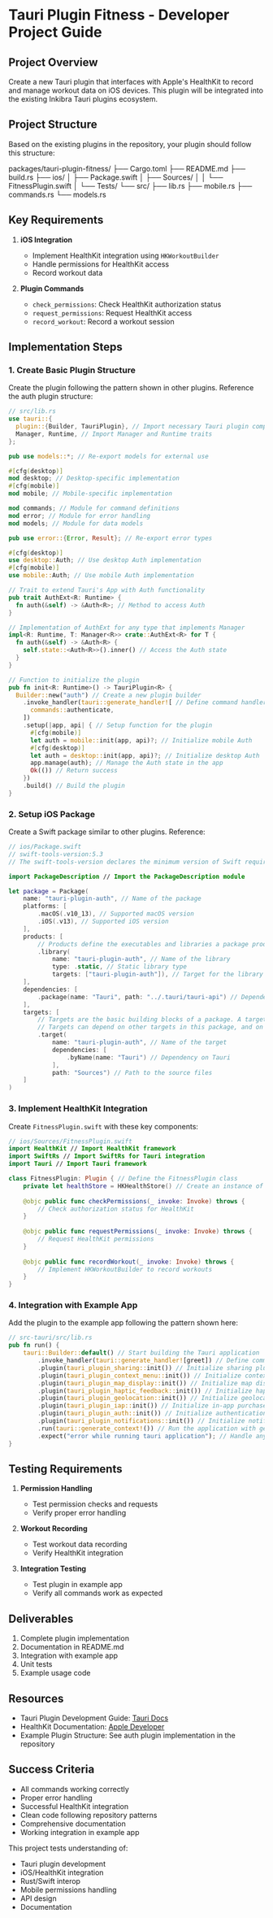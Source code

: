 # Tauri Plugin Fitness - Developer Project Guide

## Project Overview

Create a new Tauri plugin that interfaces with Apple's HealthKit to record and manage workout data on iOS devices. This plugin will be integrated into the existing Inkibra Tauri plugins ecosystem.

## Project Structure

Based on the existing plugins in the repository, your plugin should follow this structure:

packages/tauri-plugin-fitness/
├── Cargo.toml
├── README.md
├── build.rs
├── ios/
│   ├── Package.swift
│   ├── Sources/
│   │   └── FitnessPlugin.swift
│   └── Tests/
└── src/
    ├── lib.rs
    ├── mobile.rs
    ├── commands.rs
    └── models.rs

## Key Requirements

1. **iOS Integration**
   - Implement HealthKit integration using `HKWorkoutBuilder`
   - Handle permissions for HealthKit access
   - Record workout data

2. **Plugin Commands**
   - `check_permissions`: Check HealthKit authorization status
   - `request_permissions`: Request HealthKit access
   - `record_workout`: Record a workout session

## Implementation Steps

### 1. Create Basic Plugin Structure

Create the plugin following the pattern shown in other plugins. Reference the auth plugin structure:

```rust
// src/lib.rs
use tauri::{
  plugin::{Builder, TauriPlugin}, // Import necessary Tauri plugin components
  Manager, Runtime, // Import Manager and Runtime traits
};

pub use models::*; // Re-export models for external use

#[cfg(desktop)]
mod desktop; // Desktop-specific implementation
#[cfg(mobile)]
mod mobile; // Mobile-specific implementation

mod commands; // Module for command definitions
mod error; // Module for error handling
mod models; // Module for data models

pub use error::{Error, Result}; // Re-export error types

#[cfg(desktop)]
use desktop::Auth; // Use desktop Auth implementation
#[cfg(mobile)]
use mobile::Auth; // Use mobile Auth implementation

// Trait to extend Tauri's App with Auth functionality
pub trait AuthExt<R: Runtime> {
  fn auth(&self) -> &Auth<R>; // Method to access Auth
}

// Implementation of AuthExt for any type that implements Manager
impl<R: Runtime, T: Manager<R>> crate::AuthExt<R> for T {
  fn auth(&self) -> &Auth<R> {
    self.state::<Auth<R>>().inner() // Access the Auth state
  }
}

// Function to initialize the plugin
pub fn init<R: Runtime>() -> TauriPlugin<R> {
  Builder::new("auth") // Create a new plugin builder
    .invoke_handler(tauri::generate_handler![ // Define command handlers
      commands::authenticate,
    ])
    .setup(|app, api| { // Setup function for the plugin
      #[cfg(mobile)]
      let auth = mobile::init(app, api)?; // Initialize mobile Auth
      #[cfg(desktop)]
      let auth = desktop::init(app, api)?; // Initialize desktop Auth
      app.manage(auth); // Manage the Auth state in the app
      Ok(()) // Return success
    })
    .build() // Build the plugin
}
```

### 2. Setup iOS Package

Create a Swift package similar to other plugins. Reference:

```swift
// ios/Package.swift
// swift-tools-version:5.3
// The swift-tools-version declares the minimum version of Swift required to build this package.

import PackageDescription // Import the PackageDescription module

let package = Package(
    name: "tauri-plugin-auth", // Name of the package
    platforms: [
        .macOS(.v10_13), // Supported macOS version
        .iOS(.v13), // Supported iOS version
    ],
    products: [
        // Products define the executables and libraries a package produces, and make them visible to other packages.
        .library(
            name: "tauri-plugin-auth", // Name of the library
            type: .static, // Static library type
            targets: ["tauri-plugin-auth"]), // Target for the library
    ],
    dependencies: [
        .package(name: "Tauri", path: "../.tauri/tauri-api") // Dependency on Tauri API
    ],
    targets: [
        // Targets are the basic building blocks of a package. A target can define a module or a test suite.
        // Targets can depend on other targets in this package, and on products in packages this package depends on.
        .target(
            name: "tauri-plugin-auth", // Name of the target
            dependencies: [
                .byName(name: "Tauri") // Dependency on Tauri
            ],
            path: "Sources") // Path to the source files
    ]
)
```

### 3. Implement HealthKit Integration
Create `FitnessPlugin.swift` with these key components:

```swift
// ios/Sources/FitnessPlugin.swift
import HealthKit // Import HealthKit framework
import SwiftRs // Import SwiftRs for Tauri integration
import Tauri // Import Tauri framework

class FitnessPlugin: Plugin { // Define the FitnessPlugin class
    private let healthStore = HKHealthStore() // Create an instance of HKHealthStore
    
    @objc public func checkPermissions(_ invoke: Invoke) throws {
        // Check authorization status for HealthKit
    }
    
    @objc public func requestPermissions(_ invoke: Invoke) throws {
        // Request HealthKit permissions
    }
    
    @objc public func recordWorkout(_ invoke: Invoke) throws {
        // Implement HKWorkoutBuilder to record workouts
    }
}
```

### 4. Integration with Example App

Add the plugin to the example app following the pattern shown here:

```rust
// src-tauri/src/lib.rs
pub fn run() {
    tauri::Builder::default() // Start building the Tauri application
        .invoke_handler(tauri::generate_handler![greet]) // Define command handlers
        .plugin(tauri_plugin_sharing::init()) // Initialize sharing plugin
        .plugin(tauri_plugin_context_menu::init()) // Initialize context menu plugin
        .plugin(tauri_plugin_map_display::init()) // Initialize map display plugin
        .plugin(tauri_plugin_haptic_feedback::init()) // Initialize haptic feedback plugin
        .plugin(tauri_plugin_geolocation::init()) // Initialize geolocation plugin
        .plugin(tauri_plugin_iap::init()) // Initialize in-app purchases plugin
        .plugin(tauri_plugin_auth::init()) // Initialize authentication plugin
        .plugin(tauri_plugin_notifications::init()) // Initialize notifications plugin
        .run(tauri::generate_context!()) // Run the application with generated context
        .expect("error while running tauri application"); // Handle any errors
}
```

## Testing Requirements

1. **Permission Handling**
   - Test permission checks and requests
   - Verify proper error handling

2. **Workout Recording**
   - Test workout data recording
   - Verify HealthKit integration

3. **Integration Testing**
   - Test plugin in example app
   - Verify all commands work as expected

## Deliverables

1. Complete plugin implementation
2. Documentation in README.md
3. Integration with example app
4. Unit tests
5. Example usage code

## Resources

- Tauri Plugin Development Guide: [Tauri Docs](https://tauri.app/develop/plugins/)
- HealthKit Documentation: [Apple Developer](https://developer.apple.com/documentation/healthkit)
- Example Plugin Structure: See auth plugin implementation in the repository

## Success Criteria

- All commands working correctly
- Proper error handling
- Successful HealthKit integration
- Clean code following repository patterns
- Comprehensive documentation
- Working integration in example app

This project tests understanding of:

- Tauri plugin development
- iOS/HealthKit integration
- Rust/Swift interop
- Mobile permissions handling
- API design
- Documentation
